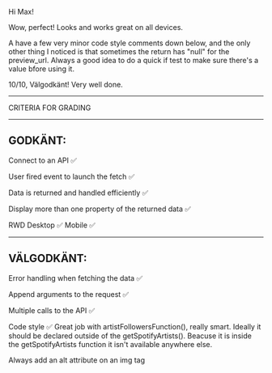 Hi Max!

Wow, perfect! Looks and works great on all devices.

A have a few very minor code style comments down below, and the only other thing I noticed is that sometimes the return has "null" for the preview_url. Always a good idea to do a quick if test to make sure there's a value bfore using it.

10/10, Välgodkänt! Very well done.



*************************************

CRITERIA FOR GRADING

*************************************

GODKÄNT:
-------------------------------------

Connect to an API ✅

User fired event to launch the fetch ✅

Data is returned and handled efficiently ✅

Display more than one property of the returned data ✅

RWD
  Desktop ✅
  Mobile ✅

-------------------------------------

VÄLGODKÄNT:
-------------------------------------

Error handling when fetching the data ✅

Append arguments to the request ✅

Multiple calls to the API ✅

Code style ✅
  Great job with artistFollowersFunction(), really smart. Ideally it should be declared outside of the getSpotifyArtists(). Beacuse it is inside the getSpotifyArtists function it isn't available anywhere else.

  Always add an alt attribute on an img tag
